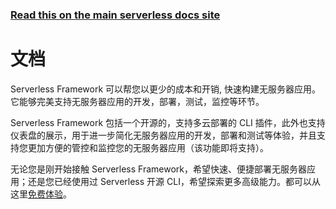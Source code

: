 <!--
title: Serverless Framework 文档
menuText: Serverless Framework 文档
layout: Doc
menuItems:
  - {menuText: "快速开始", path: /framework/docs/getting-started/}
  - {menuText: "支持者CLI", path: /framework/docs/providers}
  - {menuText: "- 腾讯云" , path: /framework/docs/providers/tencent/}
  - {menuText: "案例实战", path: https://serverless.com/examples/}
-->

<!-- DOCS-SITE-LINK:START automatically generated  -->

### [Read this on the main serverless docs site](https://www.serverless.com/framework/docs/)

<!-- DOCS-SITE-LINK:END -->

# 文档

Serverless Framework 可以帮您以更少的成本和开销, 快速构建无服务器应用。它能够完美支持无服务器应用的开发，部署，测试，监控等环节。

Serverless Framework 包括一个开源的，支持多云部署的 CLI 插件，此外也支持仪表盘的展示，用于进一步简化无服务器应用的开发，部署和测试等体验，并且支持您更加方便的管控和监控您的无服务器应用（该功能即将支持）。

无论您是刚开始接触 Serverless Framework，希望快速、便捷部署无服务器应用；还是您已经使用过 Serverless 开源 CLI，希望探索更多高级能力。都可以从这里[免费体验](./quick-start)。
